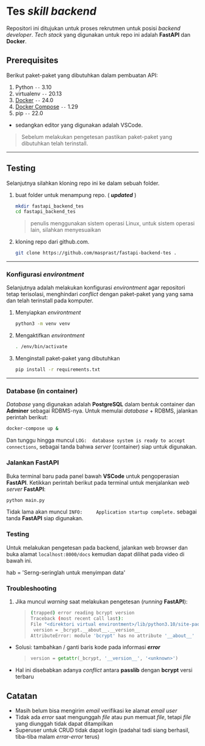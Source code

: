 # Tes _skill backend_

Repositori ini ditujukan untuk proses rekrutmen untuk posisi _backend developer_. _Tech stack_ yang digunakan untuk repo ini adalah **FastAPI** dan **Docker**.

## Prerequisites

Berikut paket-paket yang dibutuhkan dalam pembuatan API:

1. Python `--` 3.10
2. virtualenv `--` 20.13
3. [Docker](https://docs.docker.com/desktop) `--` 24.0
4. [Docker Compose](https://docs.docker.com/compose/install/) `--` 1.29
5. pip `--` 22.0

- sedangkan editor yang digunakan adalah VSCode.

> Sebelum melakukan pengetesan pastikan paket-paket yang dibutuhkan telah terinstall.

---

## Testing

Selanjutnya silahkan kloning repo ini ke dalam sebuah folder.

1. buat folder untuk menampung repo. ( **_updated_** )

   ```sh
   mkdir fastapi_backend_tes
   cd fastapi_backend_tes
   ```

   > penulis menggunakan sistem operasi Linux, untuk sistem operasi lain, silahkan menyesuaikan

2. kloning repo dari github.com.

   ```sh
   git clone https://github.com/masprast/fastapi-backend-tes .
   ```

---

### Konfigurasi _environtment_

Selanjutnya adalah melakukan konfigurasi _environtment_ agar repositori tetap terisolasi, menghindari _conflict_ dengan paket-paket yang yang sama dan telah terinstall pada komputer.

1. Menyiapkan _environtment_

   ```sh
   python3 -m venv venv
   ```

2. Mengaktifkan _environtment_

   ```sh
   . /env/bin/activate
   ```

3. Menginstall paket-paket yang dibutuhkan

   ```sh
   pip install -r requirements.txt
   ```

---

### Database (in container)

_Database_ yang digunakan adalah **PostgreSQL** dalam bentuk container dan **Adminer** sebagai RDBMS-nya. Untuk memulai _database_ + RDBMS, jalankan perintah berikut:

```sh
docker-compose up &
```

Dan tunggu hingga muncul `LOG:  database system is ready to accept connections`, sebagai tanda bahwa _server_ (container) siap untuk digunakan.

### Jalankan **FastAPI**

Buka terminal baru pada panel bawah **VSCode** untuk pengoperasian **FastAPI**. Ketikkan perintah berikut pada terminal untuk menjalankan _web server_ **FastAPI**:

```sh
python main.py
```

Tidak lama akan muncul `INFO:     Application startup complete.` sebagai tanda **FastAPI** siap digunakan.

### Testing

Untuk melakukan pengetesan pada backend, jalankan web browser dan buka alamat `localhost:8000/docs` kemudian dapat dilihat pada video di bawah ini.

hab = 'Serng-seringlah untuk menyimpan data'

### Troubleshooting

1. Jika muncul _warning_ saat melakukan pengetesan (_running_ **FastAPI**):
   > ```sh
   > (trapped) error reading bcrypt version
   > Traceback (most recent call last):
   > File "<direktori virtual environtment>/lib/python3.10/site-packages/passlib/handlers/bcrypt.py", line 620, in _load_backend_mixin
   >  version = _bcrypt.__about__.__version__
   > AttributeError: module 'bcrypt' has no attribute '__about__'
   > ```

- Solusi: tambahkan / ganti baris kode pada informasi **_error_**

  > ```py
  > version = getattr(_bcrypt, '__version__', '<unknown>')
  > ```

- Hal ini disebabkan adanya _conflict_ antara **passlib** dengan **bcrypt** versi terbaru

## Catatan

- Masih belum bisa mengirim _email_ verifikasi ke alamat _email user_
- Tidak ada _error_ saat mengunggah _file_ atau pun memuat _file_, tetapi _file_ yang diunggah tidak dapat ditampilkan
- Superuser untuk CRUD tidak dapat login (padahal tadi siang berhasil, tiba-tiba malam _errar-error_ terus)
